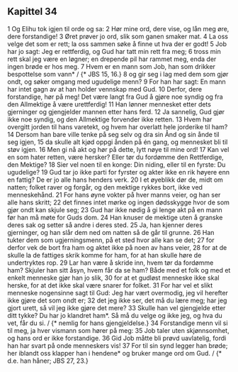 ## Kapittel 34

1 Og Elihu tok igjen til orde og sa:
2 Hør mine ord, dere vise, og lån meg øre, dere forstandige!
3 Øret prøver jo ord, slik som ganen smaker mat.
4 La oss velge det som er rett; la oss sammen søke å finne ut hva der er godt!
5 Job har jo sagt: Jeg er rettferdig, og Gud har tatt min rett fra meg;
6 tross min rett skal jeg være en løgner; en drepende pil har rammet meg, enda der ingen brøde er hos meg.
7 Hvem er en mann som Job, han som drikker bespottelse som vann* / {* JBS 15, 16.}
8 og gir seg i lag med dem som gjør ondt, og søker omgang med ugudelige menn?
9 For han har sagt: En mann har intet gagn av at han holder vennskap med Gud.
10 Derfor, dere forstandige, hør på meg! Det være langt fra Gud å gjøre noe syndig og fra den Allmektige å være urettferdig!
11 Han lønner mennesket etter dets gjerninger og gjengjelder mannen etter hans ferd.
12 Ja sannelig, Gud gjør ikke noe syndig, og den Allmektige forvender ikke retten.
13 Hvem har overgitt jorden til hans varetekt, og hvem har overlatt hele jorderike til ham?
14 Dersom han bare ville tenke på seg selv og dra sin Ånd og sin ånde til seg igjen,
15 da skulle alt kjød oppgi ånden på én gang, og mennesket bli til støv igjen.
16 Men gi nå akt og hør på dette, lytt nøye til mine ord!
17 Kan vel en som hater retten, være hersker? Eller tør du fordømme den Rettferdige, den Mektige?
18 Sier vel noen til en konge: Din niding, eller til en fyrste: Du ugudelige?
19 Gud tar jo ikke parti for fyrster og akter ikke en rik høyere enn en fattig? De er jo alle hans henders verk.
20 I et øyeblikk dør de, midt om natten; folket raver og forgår, og den mektige rykkes bort, ikke ved menneskehånd.
21 For hans øyne vokter på hver manns veier, og han ser alle hans skritt;
22 det finnes intet mørke og ingen dødsskygge hvor de som gjør ondt kan skjule seg;
23 Gud har ikke nødig å gi lenge akt på en mann før han må møte for Guds dom.
24 Han knuser de mektige uten å granske deres sak og setter så andre i deres sted.
25 Ja, han kjenner deres gjerninger, og han slår dem ned om natten så de går til grunne.
26 Han tukter dem som ugjerningsmenn, på et sted hvor alle kan se det;
27 for derfor vek de bort fra ham og aktet ikke på noen av hans veier,
28 for at de skulle la de fattiges skrik komme for ham, for at han skulle høre de undertryktes rop.
29 Lar han være å skride inn, hvem tør da fordømme ham? Skjuler han sitt åsyn, hvem får da se ham? Både med et folk og med et enkelt menneske gjør han jo slik,
30 for at et gudløst menneske ikke skal herske, for at det ikke skal være snarer for folket.
31 For har vel et slikt menneske nogensinne sagt til Gud: Jeg har vært overmodig, jeg vil herefter ikke gjøre det som ondt er;
32 det jeg ikke ser, det må du lære meg; har jeg gjort urett, så vil jeg ikke gjøre det mere?
33 Skulle han vel gjengjelde etter ditt tykke? Du har jo klandret ham*. Så må du velge og ikke jeg, og hva du vet, får du si. / {* nemlig for hans gjengjeldelse.}
34 Forstandige menn vil si til meg, ja hver vismann som hører på meg:
35 Job taler uten skjønnsomhet, og hans ord er ikke forstandige.
36 Gid Job måtte bli prøvd uavlatelig, fordi han har svart på onde menneskers vis!
37 For til sin synd legger han brøde; her iblandt oss klapper han i hendene* og bruker mange ord om Gud. / {* d.e. han håner; JBS 27, 23.}
